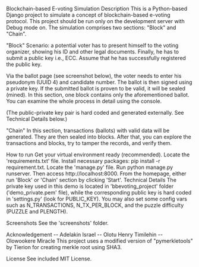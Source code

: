 Blockchain-based E-voting Simulation
Description
This is a Python-based Django project to simulate a concept of blockchain-based e-voting protocol. This project should be run only on the development server with Debug mode on. The simulation comprises two sections: "Block" and "Chain".

"Block"
Scenario: a potential voter has to present himself to the voting organizer, showing his ID and other legal documents. Finally, he has to submit a public key i.e., ECC. Assume that he has successfully registered the public key.

Via the ballot page (see screenshot below), the voter needs to enter his pseudonym (UUID 4) and candidate number. The ballot is then signed using a private key. If the submitted ballot is proven to be valid, it will be sealed (mined). In this section, one block contains only the aforementioned ballot. You can examine the whole process in detail using the console.

(The public-private key pair is hard coded and generated externally. See Technical Details below.)

"Chain"
In this section, transactions (ballots) with valid data will be generated. They are then sealed into blocks. After that, you can explore the transactions and blocks, try to tamper the records, and verify them.

How to run
Get your virtual environment ready (recommended).
Locate the 'requirements.txt' file. Install necessary packages: pip install -r requirement.txt.
Locate the 'manage.py' file. Run python manage.py runserver. Then access http://localhost:8000.
From the homepage, either run 'Block' or 'Chain' section by clicking 'Start'.
Technical Details
The private key used in this demo is located in 'bbevoting_project' folder ('demo_private.pem' file), while the corresponding public key is hard coded in 'settings.py' (look for PUBLIC_KEY). You may also set some config vars such as N_TRANSACTIONS, N_TX_PER_BLOCK, and the puzzle difficulty (PUZZLE and PLENGTH).

Screenshots
See the 'screenshots' folder.

Acknowledgement
-- Adelakin Israel
-- Olotu Henry Timilehin
-- Olowookere Miracle
This project uses a modified version of "pymerkletools" by Tierion for creating merkle root using SHA3.

License
See included MIT License.
